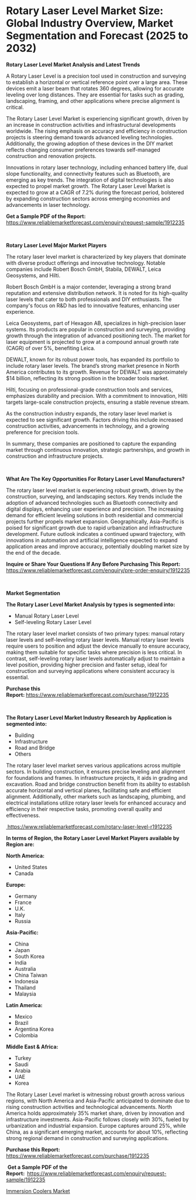 <p><h1>Rotary Laser Level Market Size: Global Industry Overview, Market Segmentation and Forecast (2025 to 2032)</h1></p><p><strong>Rotary Laser Level Market Analysis and Latest Trends</strong></p>
<p><p>A Rotary Laser Level is a precision tool used in construction and surveying to establish a horizontal or vertical reference point over a large area. These devices emit a laser beam that rotates 360 degrees, allowing for accurate leveling over long distances. They are essential for tasks such as grading, landscaping, framing, and other applications where precise alignment is critical.</p><p>The Rotary Laser Level Market is experiencing significant growth, driven by an increase in construction activities and infrastructural developments worldwide. The rising emphasis on accuracy and efficiency in construction projects is steering demand towards advanced leveling technologies. Additionally, the growing adoption of these devices in the DIY market reflects changing consumer preferences towards self-managed construction and renovation projects.</p><p>Innovations in rotary laser technology, including enhanced battery life, dual slope functionality, and connectivity features such as Bluetooth, are emerging as key trends. The integration of digital technologies is also expected to propel market growth. The Rotary Laser Level Market is expected to grow at a CAGR of 7.2% during the forecast period, bolstered by expanding construction sectors across emerging economies and advancements in laser technology.</p></p>
<p><strong>Get a Sample PDF of the Report:&nbsp;</strong> <a href="https://www.reliablemarketforecast.com/enquiry/request-sample/1912235?utm_campaign=1110&utm_medium=2&utm_source=Github&utm_content=ia&utm_term=22022025&utm_id=rotary-laser-level">https://www.reliablemarketforecast.com/enquiry/request-sample/1912235</a></p>
<p>&nbsp;</p>
<p><strong>Rotary Laser Level Major Market Players</strong></p>
<p><p>The rotary laser level market is characterized by key players that dominate with diverse product offerings and innovative technology. Notable companies include Robert Bosch GmbH, Stabila, DEWALT, Leica Geosystems, and Hilti. </p><p>Robert Bosch GmbH is a major contender, leveraging a strong brand reputation and extensive distribution network. It is noted for its high-quality laser levels that cater to both professionals and DIY enthusiasts. The company's focus on R&D has led to innovative features, enhancing user experience.</p><p>Leica Geosystems, part of Hexagon AB, specializes in high-precision laser systems. Its products are popular in construction and surveying, providing growth through the integration of advanced positioning tech. The market for laser equipment is projected to grow at a compound annual growth rate (CAGR) of over 5%, benefiting Leica.</p><p>DEWALT, known for its robust power tools, has expanded its portfolio to include rotary laser levels. The brand’s strong market presence in North America contributes to its growth. Revenue for DEWALT was approximately $14 billion, reflecting its strong position in the broader tools market.</p><p>Hilti, focusing on professional-grade construction tools and services, emphasizes durability and precision. With a commitment to innovation, Hilti targets large-scale construction projects, ensuring a stable revenue stream.</p><p>As the construction industry expands, the rotary laser level market is expected to see significant growth. Factors driving this include increased construction activities, advancements in technology, and a growing preference for precision tools.</p><p>In summary, these companies are positioned to capture the expanding market through continuous innovation, strategic partnerships, and growth in construction and infrastructure projects.</p></p>
<p>&nbsp;</p>
<p><strong>What Are The Key Opportunities For Rotary Laser Level Manufacturers?</strong></p>
<p><p>The rotary laser level market is experiencing robust growth, driven by the construction, surveying, and landscaping sectors. Key trends include the adoption of advanced technologies such as Bluetooth connectivity and digital displays, enhancing user experience and precision. The increasing demand for efficient leveling solutions in both residential and commercial projects further propels market expansion. Geographically, Asia-Pacific is poised for significant growth due to rapid urbanization and infrastructure development. Future outlook indicates a continued upward trajectory, with innovations in automation and artificial intelligence expected to expand application areas and improve accuracy, potentially doubling market size by the end of the decade.</p></p>
<p><strong>Inquire or Share Your Questions If Any Before Purchasing This Report:</strong> <a href="https://www.reliablemarketforecast.com/enquiry/pre-order-enquiry/1912235?utm_campaign=1110&utm_medium=2&utm_source=Github&utm_content=ia&utm_term=22022025&utm_id=rotary-laser-level">https://www.reliablemarketforecast.com/enquiry/pre-order-enquiry/1912235</a></p>
<p>&nbsp;</p>
<p><strong>Market Segmentation</strong></p>
<p><strong>The Rotary Laser Level Market Analysis by types is segmented into:</strong></p>
<p><ul><li>Manual Rotary Laser Level</li><li>Self-leveling Rotary Laser Level</li></ul></p>
<p><p>The rotary laser level market consists of two primary types: manual rotary laser levels and self-leveling rotary laser levels. Manual rotary laser levels require users to position and adjust the device manually to ensure accuracy, making them suitable for specific tasks where precision is less critical. In contrast, self-leveling rotary laser levels automatically adjust to maintain a level position, providing higher precision and faster setup, ideal for construction and surveying applications where consistent accuracy is essential.</p></p>
<p><strong>Purchase this Report:&nbsp;</strong><a href="https://www.reliablemarketforecast.com/purchase/1912235?utm_campaign=1110&utm_medium=2&utm_source=Github&utm_content=ia&utm_term=22022025&utm_id=rotary-laser-level">https://www.reliablemarketforecast.com/purchase/1912235</a></p>
<p>&nbsp;</p>
<p><strong>The Rotary Laser Level Market Industry Research by Application is segmented into:</strong></p>
<p><ul><li>Building</li><li>Infrastructure</li><li>Road and Bridge</li><li>Others</li></ul></p>
<p><p>The rotary laser level market serves various applications across multiple sectors. In building construction, it ensures precise leveling and alignment for foundations and frames. In infrastructure projects, it aids in grading and excavation. Road and bridge construction benefit from its ability to establish accurate horizontal and vertical planes, facilitating safe and efficient alignment. Additionally, other markets such as landscaping, plumbing, and electrical installations utilize rotary laser levels for enhanced accuracy and efficiency in their respective tasks, promoting overall quality and effectiveness.</p></p>
<p><a href="https://www.reliablemarketforecast.com/rotary-laser-level-r1912235?utm_campaign=1110&utm_medium=2&utm_source=Github&utm_content=ia&utm_term=22022025&utm_id=rotary-laser-level">&nbsp;https://www.reliablemarketforecast.com/rotary-laser-level-r1912235</a></p>
<p><strong>In terms of Region, the Rotary Laser Level Market Players available by Region are:</strong></p>
<p>
    <p> <strong> North America: </strong>
        <ul>
            <li>United States</li>
            <li>Canada</li>
        </ul>
        </p> 
    <p> <strong> Europe: </strong>
        <ul>
            <li>Germany</li>
            <li>France</li>
            <li>U.K.</li>
            <li>Italy</li>
            <li>Russia</li>
        </ul>
        </p> 
    <p> <strong> Asia-Pacific: </strong>
        <ul>
            <li>China</li>
            <li>Japan</li>
            <li>South Korea</li>
            <li>India</li>
            <li>Australia</li>
            <li>China Taiwan</li>
            <li>Indonesia</li>
            <li>Thailand</li>
            <li>Malaysia</li>
        </ul>
        </p> 
    <p> <strong> Latin America: </strong>
        <ul>
            <li>Mexico</li>
            <li>Brazil</li>
            <li>Argentina Korea</li>
            <li>Colombia</li>
        </ul>
        </p> 
    <p> <strong> Middle East & Africa: </strong>
        <ul>
            <li>Turkey</li>
            <li>Saudi</li>
            <li>Arabia</li>
            <li>UAE</li>
            <li>Korea</li>
        </ul>
    </p>
    </p>
<p><p>The Rotary Laser Level market is witnessing robust growth across various regions, with North America and Asia-Pacific anticipated to dominate due to rising construction activities and technological advancements. North America holds approximately 35% market share, driven by innovation and infrastructure investments. Asia-Pacific follows closely with 30%, fueled by urbanization and industrial expansion. Europe captures around 25%, while China, as a significant emerging market, accounts for about 10%, reflecting strong regional demand in construction and surveying applications.</p></p>
<p><strong>Purchase this Report: </strong><a href="https://www.reliablemarketforecast.com/purchase/1912235?utm_campaign=1110&utm_medium=2&utm_source=Github&utm_content=ia&utm_term=22022025&utm_id=rotary-laser-level">https://www.reliablemarketforecast.com/purchase/1912235</a></p>
<p>&nbsp;<strong>Get a Sample PDF of the Report:&nbsp;&nbsp;</strong><a href="https://www.reliablemarketforecast.com/enquiry/request-sample/1912235?utm_campaign=1110&utm_medium=2&utm_source=Github&utm_content=ia&utm_term=22022025&utm_id=rotary-laser-level">https://www.reliablemarketforecast.com/enquiry/request-sample/1912235</a></p>
<p><strong></strong></p>
<p><p><a href="https://github.com/WillieWoodard/Market-Research-Report-List-7/blob/main/immersion-coolers-market.md?utm_campaign=1110&utm_medium=2&utm_source=Github&utm_content=ia&utm_term=22022025&utm_id=rotary-laser-level">Immersion Coolers Market</a></p></p>